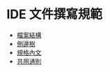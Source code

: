 # IDE 文件撰寫規範
* [檔案結構](ide_FileStructure)
* [側邊樹](ide_sidebar)
* [規格內文](ide_README)
* [共用通則](ide_Rule)